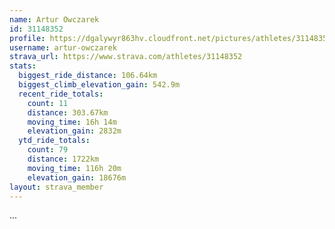```yaml
---
name: Artur Owczarek
id: 31148352
profile: https://dgalywyr863hv.cloudfront.net/pictures/athletes/31148352/15906846/1/large.jpg
username: artur-owczarek
strava_url: https://www.strava.com/athletes/31148352
stats:
  biggest_ride_distance: 106.64km
  biggest_climb_elevation_gain: 542.9m
  recent_ride_totals:
    count: 11
    distance: 303.67km
    moving_time: 16h 14m
    elevation_gain: 2832m
  ytd_ride_totals:
    count: 79
    distance: 1722km
    moving_time: 116h 20m
    elevation_gain: 18676m
layout: strava_member
--- 
```

...
